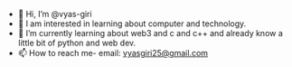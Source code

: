 - 👋 Hi, I’m @vyas-giri
- 👀 I am interested in learning about computer and technology.
- 🌱 I’m currently learning about web3 and c and c++ and already know a little bit of python and web dev.
- 📫 How to reach me- email: vyasgiri25@gmail.com

<!---
vyas-giri/vyas-giri is a ✨ special ✨ repository because its `README.md` (this file) appears on your GitHub profile.
You can click the Preview link to take a look at your changes.
--->
